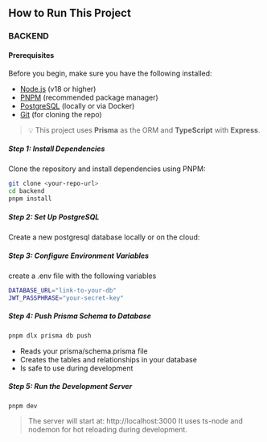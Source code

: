 ## How to Run This Project
### BACKEND
#### Prerequisites
Before you begin, make sure you have the following installed:

- [Node.js](https://nodejs.org/) (v18 or higher)
- [PNPM](https://pnpm.io/installation) (recommended package manager)
- [PostgreSQL](https://www.postgresql.org/download/) (locally or via Docker)
- [Git](https://git-scm.com/) (for cloning the repo)

> 💡 This project uses **Prisma** as the ORM and **TypeScript** with **Express**.

##### Step 1: Install Dependencies
Clone the repository and install dependencies using PNPM:

```bash
git clone <your-repo-url>
cd backend
pnpm install
```

##### Step 2: Set Up PostgreSQL
Create a new postgresql database locally or on the cloud:

##### Step 3: Configure Environment Variables 
create a .env file with the following variables
```bash
DATABASE_URL="link-to-your-db"
JWT_PASSPHRASE="your-secret-key"
```

##### Step 4: Push Prisma Schema to Database 
```bash
pnpm dlx prisma db push
```
 - Reads your prisma/schema.prisma file
 - Creates the tables and relationships in your database
 - Is safe to use during development
##### Step 5: Run the Development Server  
```bash
pnpm dev
```
> The server will start at: http://localhost:3000
> It uses ts-node and nodemon for hot reloading during development.